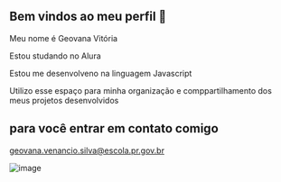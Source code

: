 ## Bem vindos ao meu perfil 👋

Meu nome é Geovana Vitória

Estou studando no Alura

Estou me desenvolveno na linguagem Javascript

Utilizo esse espaço para minha organização e comppartilhamento dos meus projetos desenvolvidos

## para você entrar em contato comigo
 geovana.venancio.silva@escola.pr.gov.br

![image](https://github.com/user-attachments/assets/a2f161ab-33a3-4164-aa6a-1490bb59b8ac)

